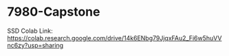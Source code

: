 # 7980-Capstone

SSD Colab Link: https://colab.research.google.com/drive/14k6ENbg79JjqxFAu2_Fi6w5huVVnc6zy?usp=sharing
